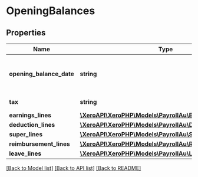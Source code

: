 # OpeningBalances

## Properties

 Name                     | Type                                                                              | Description                        | Notes      
--------------------------|-----------------------------------------------------------------------------------|------------------------------------|------------
 **opening_balance_date** | **string**                                                                        | Opening Balance Date. (YYYY-MM-DD) | [optional] 
 **tax**                  | **string**                                                                        | Opening Balance tax                | [optional] 
 **earnings_lines**       | [**\XeroAPI\XeroPHP\Models\PayrollAu\EarningsLine[]**](EarningsLine.md)           |                                    | [optional] 
 **deduction_lines**      | [**\XeroAPI\XeroPHP\Models\PayrollAu\DeductionLine[]**](DeductionLine.md)         |                                    | [optional] 
 **super_lines**          | [**\XeroAPI\XeroPHP\Models\PayrollAu\SuperLine[]**](SuperLine.md)                 |                                    | [optional] 
 **reimbursement_lines**  | [**\XeroAPI\XeroPHP\Models\PayrollAu\ReimbursementLine[]**](ReimbursementLine.md) |                                    | [optional] 
 **leave_lines**          | [**\XeroAPI\XeroPHP\Models\PayrollAu\LeaveLine[]**](LeaveLine.md)                 |                                    | [optional] 

[[Back to Model list]](../README.md#documentation-for-models) [[Back to API list]](../README.md#documentation-for-api-endpoints) [[Back to README]](../README.md)


